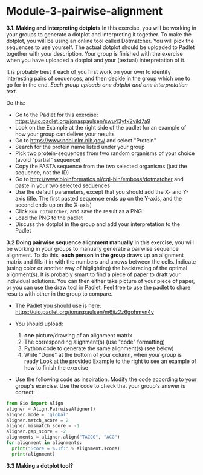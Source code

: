# Module-3-pairwise-alignment
**3.1. Making and interpreting dotplots**
In this exercise, you will be working in your groups to generate a dotplot and interpreting it together. To make the dotplot, you will be using an online tool called Dotmatcher. You will pick the sequences to use yourself. The actual dotplot should be uploaded to Padlet together with your description. Your group is finished with the exercise when you have uploaded a dotplot and your (textual) interpretation of it. 

It is probably best if each of you first work on your own to identify interesting pairs of sequences, and then decide in the group which one to go for in the end. *Each group uploads one dotplot and one interpretation text.*

Do this:
- Go to the Padlet for this exercise: https://uio.padlet.org/jonaspaulsen/swu43yfx2vild7a9
- Look on the Example at the right side of the padlet for an example of how your group can deliver your results
- Go to https://www.ncbi.nlm.nih.gov/ and select "Protein"
- Search for the protein name listed under your group
- Pick two protein-sequences from two random organisms of your choice (avoid "partial" sequence)
- Copy the FASTA sequence from the two selected organisms (just the sequence, not the ID)
- Go to http://www.bioinformatics.nl/cgi-bin/emboss/dotmatcher and paste in your two selected sequences
- Use the default parameters, except that you should  add the X- and Y-axis title. The first pasted sequence ends up on the Y-axis, and the second ends up on the X-axis)
- Click `Run dotmatcher`, and save the result as a PNG.
- Load the PNG to the padlet
- Discuss the dotplot in the group and add your interpretation to the Padlet

**3.2 Doing pairwise sequence alignment manually**
In this exercise, you will be working in your groups to manually generate a pairwise sequence alignment. To do this, **each person in the group** draws up an alignment matrix and fills it in with the numbers and arrows between the cells. Indicate (using color or another way of higlighting) the backtracing of the optimal alignment(s). It is probably smart to find a piece of paper to draft your individual solutions. You can then either take picture of your piece of paper, or you can use the draw tool in Padlet. Feel free to use the padlet to share results with other in the group to compare.
- The Padlet you should use is here: https://uio.padlet.org/jonaspaulsen/m6jjz2z6gohmvn4v
- You should upload:
  1. **one** picture/drawing of an alignment matrix 
  2. The corresponding alignment(s) (use "code" formatting)
  3. Python code to generate the same alignment(s) (see below)
  4. Write "Done" at the bottom of your column, when your group is ready
Look at the provided Example to the right to see an example of how to finish the exercise

- Use the following code as inspiration. Modify the code according to your group's exercise. Use the code to check that your group's answer is correct:
```python
from Bio import Align
aligner = Align.PairwiseAligner()
aligner.mode = 'global'
aligner.match_score = 2
aligner.mismatch_score = -1
aligner.gap_score = -2
alignments = aligner.align("TACCG", "ACG")
for alignment in alignments:
  print("Score = %.1f:" % alignment.score)
  print(alignment)
```
**3.3 Making a dotplot tool?**
